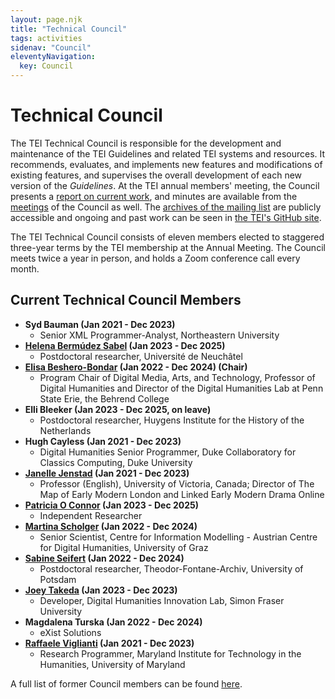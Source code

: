 ```yaml
---
layout: page.njk
title: "Technical Council"
tags: activities
sidenav: "Council"
eleventyNavigation:
  key: Council
---
```

# Technical Council

The TEI Technical Council is responsible for the development and maintenance of the TEI Guidelines and related TEI systems and resources. It recommends, evaluates, and implements new features and modifications of existing
features, and supervises the overall development of each new version of the *Guidelines*. At the TEI annual members' meeting, the Council presents a [report on current work](Reports/), and minutes are available from
the [meetings](Meetings/) of the Council as well. The [archives
of the mailing list](http://lists.tei-c.org/pipermail/tei-council/) are publicly accessible and ongoing and past work can be seen in [the TEI's GitHub site](https://github.com/TEIC).

The TEI Technical Council consists of eleven members elected to
staggered three-year terms by the TEI membership at the Annual Meeting. The
Council meets twice a year in person, and holds a Zoom conference call
every month.
## Current Technical Council Members

* __Syd Bauman (Jan 2021 - Dec 2023)__
  * Senior XML Programmer-Analyst, Northeastern University
* __[Helena Bermúdez Sabel](https://helenasabel.github.io/) (Jan 2023 - Dec 2025)__
  * Postdoctoral researcher, Université de Neuchâtel
* __[Elisa Beshero-Bondar](https://newtfire.org "Elisa Beshero-Bondar") (Jan 2022 - Dec 2024) (Chair)__
  * Program Chair of Digital Media, Arts, and Technology, Professor of Digital Humanities and Director of the Digital Humanities Lab at Penn State Erie, the Behrend College
* __Elli Bleeker (Jan 2023 - Dec 2025, on leave)__
  * Postdoctoral researcher, Huygens Institute for the History of the Netherlands
* __Hugh Cayless (Jan 2021 - Dec 2023)__
  * Digital Humanities Senior Programmer, Duke Collaboratory for Classics Computing, Duke University
* __[Janelle Jenstad](https://janellejenstad.com/) (Jan 2021 - Dec 2023)__
  * Professor (English), University of Victoria, Canada; Director of The Map of Early Modern London and Linked Early Modern Drama Online
* __[Patricia O Connor](https://trishaoconnor.com/) (Jan 2023 - Dec 2025)__
  * Independent Researcher
* __[Martina Scholger](https://online.uni-graz.at/kfu_online/wbForschungsportal.cbShowPortal?pPersonNr=50869&pMode=E) (Jan 2022 - Dec 2024)__
  * Senior Scientist, Centre for Information Modelling - Austrian Centre for Digital Humanities, University of Graz
* __[Sabine Seifert](https://www.fontanearchiv.de/ueber-uns/team/sabine-seifert) (Jan 2022 - Dec 2024)__
  * Postdoctoral researcher, Theodor-Fontane-Archiv, University of Potsdam
* __[Joey Takeda](https://joeytakeda.github.io/) (Jan 2023 - Dec 2023)__
  * Developer, Digital Humanities Innovation Lab, Simon Fraser University
* __Magdalena Turska (Jan 2022 - Dec 2024)__
  * eXist Solutions
* __[Raffaele Viglianti](http://mith.umd.edu/people/person/raffaele-viglianti/ "Raffaele Viglianti") (Jan 2021 - Dec 2023)__
  * Research Programmer, Maryland Institute for Technology in the Humanities, University of Maryland

A full list of former Council members can be found [here](https://tei-c.org/release/doc/tei-p5-doc/en/html/FM1.html).